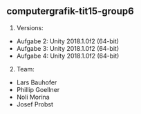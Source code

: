 ## computergrafik-tit15-group6

1. Versions:
  - Aufgabe 2: Unity 2018.1.0f2 (64-bit)
  - Aufgabe 3: Unity 2018.1.0f2 (64-bit)
  - Aufgabe 4: Unity 2018.1.0f2 (64-bit)

2. Team:
  - Lars Bauhofer
  - Phillip Goellner
  - Noli Morina
  - Josef Probst
